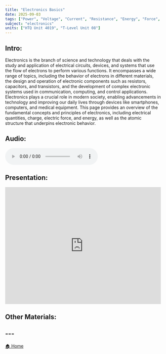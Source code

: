 ```yaml
---
title: "Electronics Basics"
date: 2025-09-03
tags: ["Power", "Voltage", "Current", "Resistance", "Energy", "Force", "Joules", "Watts", "Atomic Structure", "Electron", "Flow", "Conventional"]
subject: "electronics"
units: ["HTQ Unit 4019", "T-Level Unit 08"]
---
```


## Intro:

Electronics is the branch of science and technology that deals with the study and application of electrical circuits, devices, and systems that use the flow of electrons to perform various functions. It encompasses a wide range of topics, including the behavior of electrons in different materials, the design and operation of electronic components such as resistors, capacitors, and transistors, and the development of complex electronic systems used in communication, computing, and control applications. Electronics plays a crucial role in modern society, enabling advancements in technology and improving our daily lives through devices like smartphones, computers, and medical equipment. This page provides an overview of the fundamental concepts and principles of electronics, including electrical quantities, charge, electric force, and energy, as well as the atomic structure that underpins electronic behavior.

## Audio:

<audio controls>
    <source src="https://EngineeringShare.github.io/engineering-hub/audio/Electronics Basics.mp3" type="audio/mpeg">
    Your browser does not support the audio element.
</audio>

## Presentation:

<div style="position: relative; width: 100%; height: 0; padding-top: 75%;">
    <iframe src="https://EngineeringShare.github.io/engineering-hub/presentations/Electronics Basics.pdf" 
        style="position: absolute; top: 0; left: 0; width: 100%; height: 100%; border: none;">
    </iframe>
</div>

## Other Materials:

## ---

<a href="https://engineeringshare.github.io/engineering-hub">🏠 Home</a>

